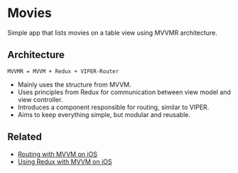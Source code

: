 # Movies

Simple app that lists movies on a table view using MVVMR architecture.

## Architecture

```MVVMR = MVVM + Redux + VIPER-Router```

- Mainly uses the structure from MVVM.
- Uses principles from Redux for communication between view model and view controller.
- Introduces a component responsible for routing, similar to VIPER.
- Aims to keep everything simple, but modular and reusable.

## Related

- [Routing with MVVM on iOS](https://medium.com/@gokselkoksal/routing-with-mvvm-on-ios-f22d021ad2b2)
- [Using Redux with MVVM on iOS](https://medium.com/@gokselkoksal/using-redux-with-mvvm-on-ios-18212454d676)
